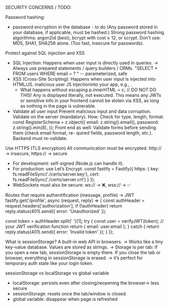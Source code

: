 
SECURITY CONCERNS / TODO:

Password hashing: 
- password encryption in the database - to do (Any password stored in your database, if applicable, must be hashed.)
  Strong password hashing algorithms: argon2id (best), bcrypt with cost ≥ 12, or scrypt.
  Don’t use: MD5, SHA1, SHA256 alone. (Too fast, insecure for passwords).

Protect against SQL injection and XSS
- SQL Injection: Happens when user input is directly used in queries.
  -> Always use prepared statements / query builders / ORMs.
  "SELECT * FROM users WHERE email = ? " -- parameterized, safe
- XSS (Cross-Site Scripting): Happens when user input is injected into HTML/JS.
  malicious user JS injectioninto your app, e.g., <script>alert('hacked')</script>.
  - What happens without escaping
    p.innerHTML = c; // DO NOT DO THIS!
    Any <script> in c would execute immediately → XSS attack.
  How you fight it:
  - Sanitize input: remove or escape HTML tags before storing or rendering.
    + Backend sanitizes/escapes stored data → stops persistent XSS
    (import sanitizeHtml from 'sanitize-html';
    const safeText = sanitizeHtml(text, {
      allowedTags: [], // remove all HTML tags
      allowedAttributes: {}
    });)
  - Escape output: when displaying user-generated content in HTML, escape <, >, " etc.
    + Frontend escapes or uses frameworks that auto-escape (React, Vue) → stops reflected XSS
  	// Escape user input by using textContent
      p.textContent = c;
  	Using textContent is the vanilla JS equivalent of what React/Vue auto-escaping does. 
  	It ensures any text you insert is treated as literal text, not HTML, so scripts won’t run.
  - Escaping stops XSS
    Using textContent (vanilla JS) ensures that <script>alert('XSS')</script> is 
    displayed literally, not executed. This means any JWTs or sensitive info in your 
    frontend cannot be stolen via XSS, as long as nothing in the page is vulnerable.
- Validate all user input
  Prevent malicious input and data corruption. Validate on the server (mandatory).
  How: Check for type, length, format.
  const RegisterSchema = z.object({
    email: z.string().email(),
    password: z.string().min(8),
  });
  Front end as well: Validate forms before sending them (check email format, re-
  quired fields, password length, etc.). Backend must re-validate.

Use HTTPS (TLS encryption)
  All communication must be encrypted.
  http:// → insecure, https:// → secure
- For development: self-signed (Node.js can handle it).
- For production: use Let’s Encrypt.
  const fastify = Fastify({
    https: {
      key: fs.readFileSync('./certs/server.key'),
      cert: fs.readFileSync('./certs/server.crt')
    }
  });
- WebSockets must also be secure: ws:// → ❌, wss:// → ✅

Routes that require authentification (message, profile) -> JWT
fastify.get('/profile', async (request, reply) => {
  const authHeader = request.headers['authorization'];
  if (!authHeader) return reply.status(401).send({ error: 'Unauthorized' });

  const token = authHeader.split(' ')[1];
  try {
    const user = verifyJWT(token); // your JWT verification function
    return { email: user.email };
  } catch {
    return reply.status(401).send({ error: 'Invalid token' });
  }
});



What is sessionStorage? A built-in web API in browsers.
-> Works like a tiny key–value database. Values are stored as strings.
-> Storage is per tab:
   If you open a new tab, sessionStorage is empty there.
   If you close the tab or browser, everything in sessionStorage is erased.
-> it’s perfect for temporary auth state like your login token.

sessionStorage vs localStorage vs  global variable
- localStorage: persists even after closing/reopening the browser-> less secure
- sessionStorage: resets once the tab/window is closed.
- global variable: disappear when page is refreshed